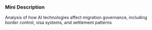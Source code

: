 ### Mini Description

Analysis of how AI technologies affect migration governance, including border control, visa systems, and settlement patterns
